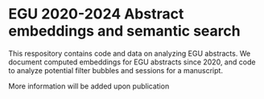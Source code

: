 # EGU 2020-2024 Abstract embeddings and semantic search

This respository contains code and data on analyzing EGU abstracts. 
We document computed embeddings for EGU abstracts since 2020, and code to analyze potential filter bubbles and sessions for a manuscript.

More information will be added upon publication

